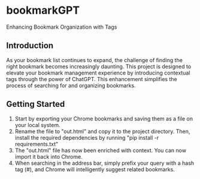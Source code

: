 # bookmarkGPT
Enhancing Bookmark Organization with Tags

## Introduction
As your bookmark list continues to expand, the challenge of finding the right bookmark becomes increasingly daunting. This project is designed to elevate your bookmark management experience by introducing contextual tags through the power of ChatGPT. This enhancement simplifies the process of searching for and organizing bookmarks.

## Getting Started
1. Start by exporting your Chrome bookmarks and saving them as a file on your local system.
2. Rename the file to "out.html" and copy it to the project directory. Then, install the required dependencies by running "pip install -r requirements.txt"
3. The "out.html" file has now been enriched with context. You can now import it back into Chrome.
4. When searching in the address bar, simply prefix your query with a hash tag (#), and Chrome will intelligently suggest related bookmarks.


